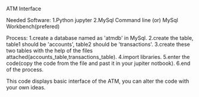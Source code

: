 ATM Interface

Needed Software:
  1.Python jupyter
  2.MySql Command line (or) MySql Workbench(prefered)

Process:
  1.create a database named as 'atmdb' in MySql.
  2.create the table, table1 should be 'accounts', table2 should be 'transactions'.
  3.create these two tables with the help of the files attached(accounts_table,transactions_table).
  4.import libraries.
  5.enter the code(copy the code from the file and past it in your jupiter notbook).
  6.end of the process.

This code displays basic interface of the ATM, you can alter the code with your own ideas.
